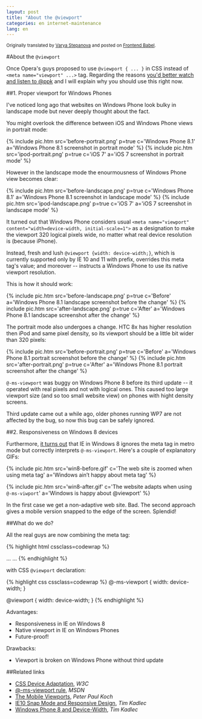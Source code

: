 ```yaml
---
layout: post
title: "About the @viewport"
categories: en internet-maintenance
lang: en
---
```


<small>Originally translated by [Varya Stepanova](http://varya.me/) and posted on [Frontend Babel](http://frontendbabel.info/articles/about-viewport/).</small>

#About the `@viewport`

Once Opera's guys proposed to use `@viewport { ... }` in CSS instead of `<meta name="viewport" ...>` tag. Regarding the reasons [you'd better watch and listen to @ppk](http://vimeo.com/100523275) and I will explain why you should use this right now.

##1. Proper viewport for Windows Phones

I've noticed long ago that websites on Windows Phone look bulky in landscape mode but never deeply thought about the fact.

You might overlook the difference between iOS and Windows Phone views in portrait mode:

<div class="gallery">
{% include pic.htm src='before-portrait.png' p=true c='Windows Phone 8.1' a='Windows Phone 8.1 screenshot in portrait mode' %}
{% include pic.htm src='ipod-portrait.png' p=true c='iOS 7' a='iOS 7 screenshot in portrait mode' %}
</div>

However in the landscape mode the enourmousness of Windows Phone view becomes clear:

<div class="gallery">
{% include pic.htm src='before-landscape.png' p=true c='Windows Phone 8.1' a='Windows Phone 8.1 screenshot in landscape mode' %}
{% include pic.htm src='ipod-landscape.png' p=true c='iOS 7' a='iOS 7 screenshot in landscape mode' %}
</div>

It turned out that Windows Phone considers usual `<meta name="viewport" content="width=device-width, initial-scale=1">` as a designation to make the viewport 320 logical pixels wide, no matter what real device resolution is (because iPhone).

Instead, fresh and lush `@viewport {width: device-width;}`, which is currently supported only by IE 10 and 11 with prefix, overrides this meta tag's value; and moreover -- instructs a Windows Phone to use its native viewport resolution.

This is how it should work:

<div class="gallery">
{% include pic.htm src='before-landscape.png' p=true c='Before' a='Windows Phone 8.1 landscape screenshot before the change' %}
{% include pic.htm src='after-landscape.png' p=true c='After' a='Windows Phone 8.1 landscape screenshot after the change' %}
</div>

The portrait mode also undergoes a change. HTC 8x has higher resolution then iPod and same pixel density, so its viewport should be a little bit wider than 320 pixels:

<div class="gallery">
{% include pic.htm src='before-portrait.png' p=true c='Before' a='Windows Phone 8.1 portrait screenshot before the change' %}
{% include pic.htm src='after-portrait.png' p=true c='After' a='Windows Phone 8.1 portrait screenshot after the change' %}
</div>

`@-ms-viewport` was buggy on Windows Phone 8 before its third update -- it operated with real pixels and not with logical ones. This caused too large viewport size (and so too small website view) on phones with hight density screens.

Third update came out a while ago, older phones running WP7 are not affected by the bug, so now this bug can be safely ignored.

##2. Responsiveness on Windows 8 devices

Furthermore, [it turns out](http://timkadlec.com/2013/01/windows-phone-8-and-device-width/) that IE in Windows 8 ignores the meta tag in metro mode but correctly interprets `@-ms-viewport`. Here's a couple of explanatory GIFs:

{% include pic.htm src='win8-before.gif' c='The web site is zoomed when using meta tag' a='Windows ain’t happy about meta tag' %}

{% include pic.htm src='win8-after.gif' c='The website adapts when using <code>@-ms-viwport</code>' a='Windows is happy about @viewport' %}

In the first case we get a non-adaptive web site. Bad. The second approach gives a mobile version snapped to the edge of the screen. Splendid!

##What do we do?

All the real guys are now combining the meta tag:

{% highlight html cssclass=codewrap %}
<head>
    ...
    <meta name="viewport" content="width=device-width, initial-scale=1">
    ...
</head>
{% endhighlight %}

with CSS `@viewport` declaration:

{% highlight css cssclass=codewrap %}
@-ms-viewport {
    width: device-width;
}

@viewport {
    width: device-width;
}
{% endhighlight %}

Advantages:

- Responsiveness in IE on Windows 8
- Native viewport in IE on Windows Phones
- Future-proof!

Drawbacks:

- Viewport is broken on Windows Phone without third update

##Related links

- [CSS Device Adaptation](http://dev.w3.org/csswg/css-device-adapt/), *W3C*
- [@-ms-viewport rule](http://msdn.microsoft.com/en-us/library/ie/hh869615%28v%3Dvs.85%29.aspx), *MSDN*
- [The Mobile Viewports](https://vimeo.com/100523275), *Peter Paul Koch*
- [IE10 Snap Mode and Responsive Design](http://timkadlec.com/2012/10/ie10-snap-mode-and-responsive-design/), *Tim Kadlec*
- [Windows Phone 8 and Device-Width](http://timkadlec.com/2013/01/windows-phone-8-and-device-width/), *Tim Kadlec*
